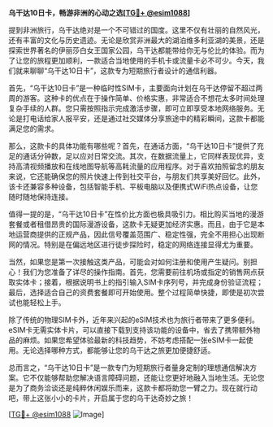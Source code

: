 **乌干达10日卡，畅游非洲的心动之选[[TG💪+ @esim1088](https://t.me/s/esim1088)]**

提到非洲旅行，乌干达绝对是一个不可错过的国度。这里不仅有壮丽的自然风光，还有丰富的文化与历史遗迹。无论是欣赏非洲最大的湖泊维多利亚湖的美景，还是探索世界著名的伊丽莎白女王国家公园，乌干达都能带给你无与伦比的体验。而为了让您的旅程更加顺利，一款适合当地使用的手机卡或流量卡必不可少。今天，我们就来聊聊“乌干达10日卡”，这款专为短期旅行者设计的通信利器。

首先，“乌干达10日卡”是一种临时性SIM卡，主要面向计划在乌干达停留不超过两周的游客。这种卡的优点在于操作简单、价格实惠，非常适合不想花太多时间处理复杂手续的人群。您只需按照指示完成激活步骤，即可立即享受本地网络服务。无论是打电话给家人报平安，还是通过社交媒体分享旅途中的精彩瞬间，这款卡都能满足您的需求。

那么，这款卡的具体功能有哪些呢？首先，在通话方面，“乌干达10日卡”提供了充足的通话分钟数，足以应对日常交流。其次，在数据流量上，它同样表现优异，支持高清视频播放和在线地图导航等高耗流量的应用程序。对于喜欢拍照留念的朋友来说，它还能确保您的照片快速上传到社交平台，与朋友们共享美好回忆。此外，该卡还兼容多种设备，包括智能手机、平板电脑以及便携式WiFi热点设备，让您随时随地保持连接。

值得一提的是，“乌干达10日卡”在性价比方面也极具吸引力。相比购买当地的漫游套餐或者租借昂贵的国际漫游设备，这款卡无疑更加经济实惠。而且，由于它是本地运营商提供的正规产品，因此信号覆盖范围广、稳定性强，完全不用担心出现断网的情况。特别是在偏远地区进行徒步探险时，稳定的网络连接显得尤为重要。

当然，如果您是第一次接触这类产品，可能会对如何注册和使用产生疑问。别担心！我们为您准备了详尽的操作指南。首先，您需要前往机场或指定的销售网点获取实体卡；接着，根据说明书上的指引输入SIM卡序列号，并完成身份验证流程；最后，选择适合自己的资费套餐即可开始使用。整个过程简单快捷，即使是初次尝试也能轻松上手。

除了传统的物理SIM卡外，近年来兴起的eSIM技术也为旅行者带来了更多便利。eSIM卡无需实体卡片，可以直接下载到支持该功能的设备中，省去了携带额外物品的麻烦。如果您希望体验最新的科技趋势，不妨考虑搭配一张eSIM卡一起使用。无论选择哪种方式，都能够让您的乌干达之旅更加便捷舒适。

总而言之，“乌干达10日卡”是一款专门为短期旅行者量身定制的理想通信解决方案。它不仅能够帮助您解决语言障碍问题，还能让您更好地融入当地生活。无论您是为了商务洽谈还是纯粹休闲娱乐而来，这款卡都将助您一臂之力。现在就行动吧，带上这张小小的卡片，开启属于您的乌干达奇妙之旅！

[[TG💪+ @esim1088](https://t.me/s/esim1088) ![Image](https://i.postimg.cc/4NQfJmqS/Snipaste-2025-05-13-00-14-12.png)]